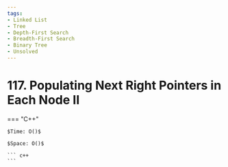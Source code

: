 ```yaml
---
tags:
- Linked List
- Tree
- Depth-First Search
- Breadth-First Search
- Binary Tree
- Unsolved
---
```



# 117. Populating Next Right Pointers in Each Node II

=== "C++"

    $Time: O()$

    $Space: O()$

    ``` c++
    ```